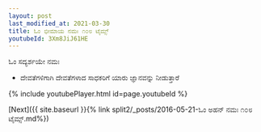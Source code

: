 ```yaml
---
layout: post
last_modified_at: 2021-03-30
title: ಓಂ ಭೀಮಾಯ ನಮಃ ೧೦೮ ಟೈಮ್ಸ್
youtubeId: 3Xm8JiJ61HE
---
```

 
 
 ಓಂ ಸದ್ಯರ್ಶಯೇ ನಮಃ  
 
 -  ದೇವತೆಗಳಿಗಾಗಿ ದೇವತೆಗಳಾದ ಸಾಧಕರಿಗೆ ಯಾರು ಜ್ಞಾನವನ್ನು ನೀಡುತ್ತಾರೆ 
 
  
 
  
 
 
 
 
 
 


{% include youtubePlayer.html id=page.youtubeId %}
 
[Next]({{ site.baseurl }}{% link  split2/_posts/2016-05-21-ಓಂ ಅಹನ್ ನಮಃ ೧೦೮ ಟೈಮ್ಸ್.md%})
 
